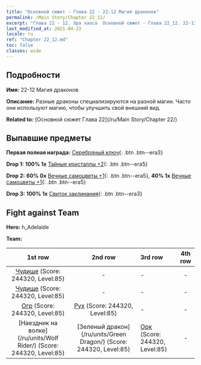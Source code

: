 ```yaml
---
title: "Основной сюжет - Глава 22 - 22-12 Магия драконов"
permalink: /Main Story/Chapter 22_12/
excerpt: "Глава 22 - 12. Эра хаоса  Основной сюжет - Глава 22_12. 22-12 Магия драконов"
last_modified_at: 2021-04-23
locale: ru
ref: "Chapter 22_12.md"
toc: false
classes: wide
---
```


## Подробности

 **Имя:** 22-12 Магия драконов

 **Описание:** Разные драконы специализируются на разной магии. Часто они используют магию, чтобы улучшить свой внешний вид.

 **Related to:** [Основной сюжет Глава 22](/ru/Main Story/Chapter 22/)

## Выпавшие предметы

 **Первая полная награда:** [Серебряный ключ](/ItemsRU/con_693/){: .btn .btn--era3}

 **Drop 1:** **100% 1x** [Тайные кристаллы +2](/ItemsRU/mat_80/){: .btn .btn--era5}

 **Drop 2:** **60% 0x** [Вечные самоцветы +1](/ItemsRU/mat_72/){: .btn .btn--era5}, **40% 1x** [Вечные самоцветы +1](/ItemsRU/mat_72/){: .btn .btn--era5}

 **Drop 3:** **100% 1x** [Свиток заклинания](/ItemsRU/con_694/){: .btn .btn--era3}


## Fight against Team
 **Hero:** h_Adelaide

 **Team:**


  | 1st row | 2nd row | 3rd row | 4th row |
  |:----:|:----:|:----|:----:|
  | [Чудище](/ru/units/Behemoth/) (Score: 244320, Level:85)  | - | - | - |
  | [Чудище](/ru/units/Behemoth/) (Score: 244320, Level:85)  | - | - | - |
  | [Огр](/ru/units/Ogre/) (Score: 244320, Level:85)  | [Рух](/ru/units/Roc/) (Score: 244320, Level:85)  | - | - |
  | [Наездник на волке](/ru/units/Wolf Rider/) (Score: 244320, Level:85)  | [Зеленый дракон](/ru/units/Green Dragon/) (Score: 244320, Level:85)  | [Орк](/ru/units/Orc/) (Score: 244320, Level:85)  | - |


